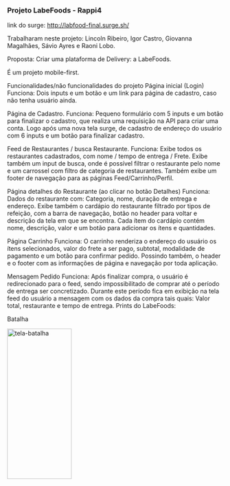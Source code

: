 ### Projeto LabeFoods - Rappi4
link do surge: http://labfood-final.surge.sh/

Trabalharam neste projeto: Lincoln Ribeiro, Igor Castro, Giovanna Magalhães, Sávio Ayres e Raoni Lobo.

Proposta: Criar uma plataforma de Delivery: a LabeFoods.

É um projeto mobile-first.

Funcionalidades/não funcionalidades do projeto
Página inicial (Login)
Funciona:
Dois inputs e um botão e um link para página de cadastro, caso não tenha usuário ainda.

Página de Cadastro.
Funciona:
Pequeno formulário com 5 inputs e um botão para finalizar o cadastro, que realiza uma requisição na API para criar uma conta. Logo após uma nova tela surge, de cadastro de endereço do usuário com 6 inputs e um botão para finalizar cadastro.

Feed de Restaurantes / busca Restaurante.
Funciona:
Exibe todos os restaurantes cadastrados, com nome / tempo de entrega / Frete. Exibe também um input de busca, onde é possível filtrar o restaurante pelo nome e um carrossel com filtro de categoria de restaurantes. Também exibe um footer de navegação para as páginas Feed/Carrinho/Perfil. 

Página detalhes do Restaurante (ao clicar no botão Detalhes)
Funciona:
Dados do restaurante com: Categoria, nome, duração de entrega e endereço. Exibe também o cardápio do restaurante filtrado por tipos de refeição, com a barra de navegação, botão no header para voltar e descrição da tela em que se encontra.
Cada ítem do cardápio contém nome, descrição, valor e um botão para adicionar os ítens e quantidades. 

Página Carrinho
Funciona:
O carrinho renderiza o endereço do usuário os ítens selecionados, valor do frete a ser pago, subtotal, modalidade de pagamento e um botão para confirmar pedido. Possindo também, o header e o footer com as informações de página e navegação por toda aplicação.

Mensagem Pedido
Funciona:
Após finalizar compra, o usuário é redirecionado para o feed, sendo impossibilitado de comprar até o período de entrega ser concretizado. Durante este período fica em exibição na tela feed do usuário a mensagem com os dados da compra tais quais: Valor total, restaurante e tempo de entrega.
Prints do LabeFoods:

<p>Batalha</p>
<img src="https://user-images.githubusercontent.com/104648703/183157511-afe568e4-a311-476c-805d-90e28271de9a.jpeg" alt="tela-batalha" width="150px" height="350px"/>
